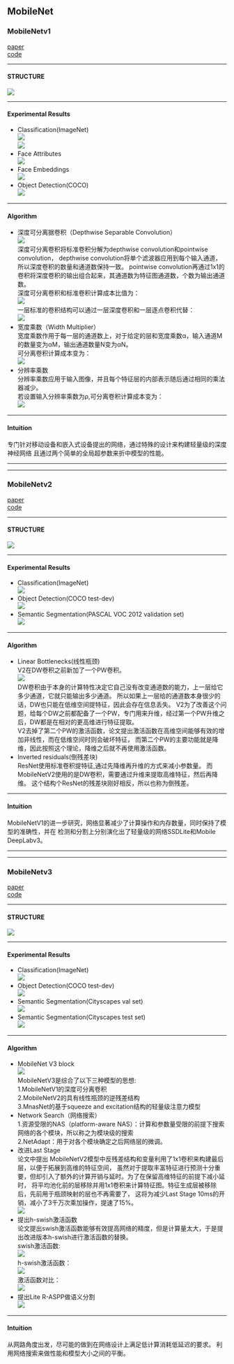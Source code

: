 ## MobileNet
### MobileNetv1
[paper](https://arxiv.org/pdf/1506.02640.pdf)  
[code](https://github.com/pytorch/vision)  

---
#### STRUCTURE
![](src/Structure_0.png)  

---
#### Experimental Results
* Classification(ImageNet)  
![](src/ER_0.png)  
![](src/ER_1.png)  
* Face Attributes  
![](src/ER_2.png)  
* Face Embeddings  
![](src/ER_3.png)  
* Object Detection(COCO)  
![](src/ER_4.png)

---
#### Algorithm
* 深度可分离据卷积（Depthwise Separable Convolution）  
![](src/Oth_0.png)  
深度可分离卷积将标准卷积分解为depthwise convolution和pointwise convolution，
depthwise convolution将单个滤波器应用到每个输入通道，所以深度卷积的数量和通道数保持一致。
pointwise convolution再通过1x1的卷积将深度卷积的输出组合起来，其通道数为特征图通道数，个数为输出通道数。  
深度可分离卷积和标准卷积计算成本比值为：  
![](src/Oth_1.png)  
一层标准的卷积结构可以通过一层深度卷积和一层逐点卷积代替：  
![](src/Oth_2.png)  
* 宽度乘数（Width Multiplier）  
宽度乘数作用于每一层的通道数上，对于给定的层和宽度乘数α，输入通道M的数量变为αM，输出通道数量N变为αN。  
可分离卷积计算成本变为：  
![](src/Oth_3.png)  
* 分辨率乘数  
分辨率乘数应用于输入图像，并且每个特征层的内部表示随后通过相同的乘法器减少。  
若设置输入分辨率乘数为ρ,可分离卷积计算成本变为：  
![](src/Oth_4.png)

---
#### Intuition  
专门针对移动设备和嵌入式设备提出的网络，通过特殊的设计来构建轻量级的深度神经网络
且通过两个简单的全局超参数来折中模型的性能。

---
---
### MobileNetv2
[paper](https://arxiv.org/abs/1801.04381.pdf)  
[code](https://github.com/pytorch/vision) 

---
#### STRUCTURE
![](src/Structure_1.png)

---
#### Experimental Results
* Classification(ImageNet)  
![](src/ER_5.png)  
* Object Detection(COCO test-dev)  
![](src/ER_6.png)  
* Semantic Segmentation(PASCAL VOC 2012 validation set)  
![](src/ER_7.png)
---
#### Algorithm  
* Linear Bottlenecks(线性瓶颈)  
V2在DW卷积之前新加了一个PW卷积。  
![](src/Oth_5.png)  
DW卷积由于本身的计算特性决定它自己没有改变通道数的能力，上一层给它多少通道，它就只能输出多少通道。
所以如果上一层给的通道数本身很少的话，DW也只能在低维空间提特征，因此会存在信息丢失。
V2为了改善这个问题，给每个DW之前都配备了一个PW，专门用来升维，经过第一个PW升维之后，DW都是在相对的更高维进行特征提取。  
V2去掉了第二个PW的激活函数，论文提出激活函数在高维空间能够有效的增加非线性，而在低维空间时则会破坏特征，
而第二个PW的主要功能就是降维，因此按照这个理论，降维之后就不再使用激活函数。  
* Inverted residuals(倒残差块)  
ResNet使用标准卷积提特征,通过先降维再升维的方式来减小参数量。
而MobileNetV2使用的是DW卷积，需要通过升维来提取高维特征，然后再降维。
这个结构个ResNet的残差块刚好相反，所以也称为倒残差。

---
#### Intuition
MobileNetV1的进一步研究，网络显著减少了计算操作和内存数量，同时保持了模型的准确性，并在
检测和分割上分别演化出了轻量级的网络SSDLite和Mobile DeepLabv3。

---
---
### MobileNetv3
[paper](https://arxiv.org/pdf/1905.02244v2.pdf)  
[code](https://github.com/SpikeKing/mobilenet_v3) 

---
#### STRUCTURE
![](src/Structure_2.png)

---
#### Experimental Results
* Classification(ImageNet)  
![](src/ER_8.png)  
* Object Detection(COCO test-dev)  
![](src/ER_9.png)  
* Semantic Segmentation(Cityscapes val set)  
![](src/ER_10.png)  
* Semantic Segmentation(Cityscapes test set)  
![](src/ER_11.png)

---
#### Algorithm  
* MobileNet V3 block  
![](src/Oth_6.png)  
MobileNetV3是综合了以下三种模型的思想:  
1.MobileNetV1的深度可分离卷积  
2.MobileNetV2的具有线性瓶颈的逆残差结构  
3.MnasNet的基于squeeze and excitation结构的轻量级注意力模型  
* Network Search（网络搜索）  
1.资源受限的NAS（platform-aware NAS）：计算和参数量受限的前提下搜索网络的各个模块，所以称之为模块级的搜索  
2.NetAdapt：用于对各个模块确定之后网络层的微调。  
* 改进Last Stage  
论文中提出 MobileNetV2模型中反残差结构和变量利用了1x1卷积来构建最后层，以便于拓展到高维的特征空间，
虽然对于提取丰富特征进行预测十分重要，但却引入了额外的计算开销与延时。为了在保留高维特征的前提下减小延时，
将平均池化前的层移除并用1x1卷积来计算特征图。特征生成层被移除后，先前用于瓶颈映射的层也不再需要了，
这将为减少Last Stage 10ms的开销，减小了3千万次乘加操作，提速了15%。  
![](src/Oth_7.png) 
* 提出h-swish激活函数  
论文提出swish激活函数能够有效提高网络的精度，但是计算量太大，于是提出改进版本h-swish进行激活函数的替换。  
swish激活函数:  
![](src/Oth_8.png)  
h-swish激活函数：  
![](src/Oth_9.png)  
激活函数对比：  
![](src/Oth_10.png)  
* 提出Lite R-ASPP做语义分割  
![](src/Oth_11.png)

---
#### Intuition
从网路角度出发，尽可能的做到在网络设计上满足低计算消耗低延迟的要求。
利用网络搜索来做性能和模型大小之间的平衡。
